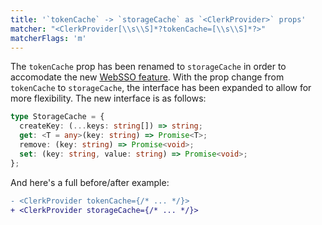 ```yaml
---
title: '`tokenCache` -> `storageCache` as `<ClerkProvider>` props'
matcher: "<ClerkProvider[\\s\\S]*?tokenCache=[\\s\\S]*?>"
matcherFlags: 'm'
---
```


The `tokenCache` prop has been renamed to `storageCache` in order to accomodate the new [WebSSO feature](https://github.com/clerk/javascript/pull/2277). With the prop change from `tokenCache` to `storageCache`, the interface has been expanded to allow for more flexibility. The new interface is as follows:

```ts
type StorageCache = {
  createKey: (...keys: string[]) => string;
  get: <T = any>(key: string) => Promise<T>;
  remove: (key: string) => Promise<void>;
  set: (key: string, value: string) => Promise<void>;
};
```

And here's a full before/after example:

```diff
- <ClerkProvider tokenCache={/* ... */}>
+ <ClerkProvider storageCache={/* ... */}>
```
